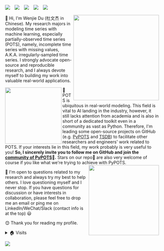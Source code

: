 [![](https://img.shields.io/badge/GoogleScholar-Wenjie_Du-lightblue?style=social&logo=googlescholar)](https://scholar.google.com/citations?user=j9qvUg0AAAAJ&hl=en) &ensp;
[![](https://img.shields.io/badge/LinkedIn-Wenjie--Du-blue?style=social&logo=linkedin)](https://www.linkedin.com/in/wenjie-du) &ensp;
[![](https://img.shields.io/badge/WeChat-__W__DU__-blue?style=social&logo=wechat)](https://github.com/WenjieDu/WenjieDu/blob/main/figs/Wechat_WDU.jpg) &ensp;
[![](https://img.shields.io/badge/Gmail-wenjay.du-grey?style=social&logo=gmail)](mailto:wenjay.du@gmail.com) &ensp;
[![](https://img.shields.io/badge/Slack-PyPOTS-grey?logo=slack&labelColor=4A154B&color=62BCE5&style=social)](https://pypots-dev.slack.com) &ensp;

<a href='https://github.com/WenjieDu'><img align='right' width=280 src='https://github-readme-stats.vercel.app/api?username=wenjiedu&count_private=true&show_icons=true&theme=onedark&hide_rank=true&hide_title=true&bg_color=264653&border_color=2a9d8f&icon_color=e76f51&text_color=eae2b7'></a>

👋 Hi, I'm Wenjie Du (杜文杰 in Chinese). My research majors in modeling time series with machine learning, especially partially-observed time series (POTS), namely, incomplete time series with missing values, A.K.A. irregularly-sampled time series. I strongly advocate open-source and reproducible research, and I always devote myself to building my work into valuable real-world applications.

<a href='https://github.com/WenjieDu/PyPOTS'><img src='https://raw.githubusercontent.com/WenjieDu/PyPOTS/main/docs/figs/PyPOTS%20logo.svg?sanitize=true' width='185' align='left'></a>

🤔 POTS is ubiquitous in real-world modeling. This field is vital to AI landing in the industry, however, it still lacks attention from academia and is also in short of a dedicated toolkit even in a community as vast as Python. Therefore, I'm leading some open-source projects on GitHub (e.g. [PyPOTS](https://github.com/WenjieDu/PyPOTS) and [TSDB](https://github.com/WenjieDu/TSDB)) to facilitate other researchers and engineers' work related to POTS. If your interests lie in this field, my work probably is very useful to you! **So, I sincerely invite you to follow me on GitHub and join the [community of PyPOTS](https://join.slack.com/t/pypots-dev/shared_invite/zt-1gq6ufwsi-p0OZdW~e9UW_IA4_f1OfxA)🤝.** Stars on our repo🌟 are also very welcome of course if you like what we're trying to achieve with PyPOTS.<a href='https://github.com/WenjieDu/TSDB'><img src="https://raw.githubusercontent.com/WenjieDu/TSDB/main/docs/figs/TSDB%20logo.svg?sanitize=true" align='right' width='230'></a>

💬 I'm open to questions related to my research and always try my best to help others. I love questioning myself and I never stop. If you have questions for discussion or have interests in collaboration, please feel free to drop me an email or ping me on LinkedIn/WeChat/Slack (contact info is at the top) 😃

😊 Thank you for reading my profile.

<details>
<summary>🏠 Visits</summary>
<img align='left' src='https://hits.seeyoufarm.com/api/count/incr/badge.svg?url=https%3A%2F%2Fgithub.com%2FWenjieDu&count_bg=%2379C83D&title_bg=%23555555&icon=&icon_color=%23E7E7E7&title=Visits+since+May+2022&edge_flat=false'>
</details>

![](https://hit.yhype.me/github/profile?user_id=17807970)
